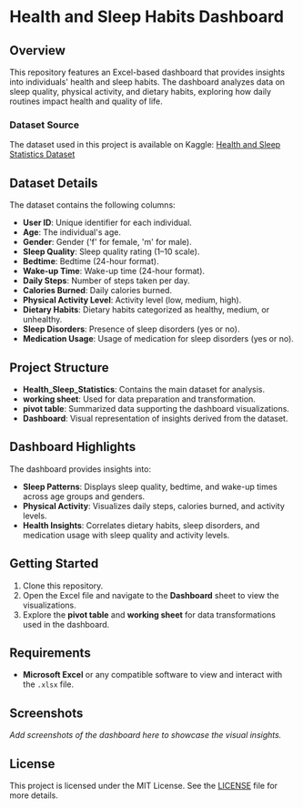 # Health and Sleep Habits Dashboard

## Overview

This repository features an Excel-based dashboard that provides insights into individuals' health and sleep habits. The dashboard analyzes data on sleep quality, physical activity, and dietary habits, exploring how daily routines impact health and quality of life. 

### Dataset Source
The dataset used in this project is available on Kaggle: [Health and Sleep Statistics Dataset](https://www.kaggle.com/code/ahmedragabarq/health-and-sleep-statistics)

## Dataset Details

The dataset contains the following columns:

- **User ID**: Unique identifier for each individual.
- **Age**: The individual's age.
- **Gender**: Gender ('f' for female, 'm' for male).
- **Sleep Quality**: Sleep quality rating (1–10 scale).
- **Bedtime**: Bedtime (24-hour format).
- **Wake-up Time**: Wake-up time (24-hour format).
- **Daily Steps**: Number of steps taken per day.
- **Calories Burned**: Daily calories burned.
- **Physical Activity Level**: Activity level (low, medium, high).
- **Dietary Habits**: Dietary habits categorized as healthy, medium, or unhealthy.
- **Sleep Disorders**: Presence of sleep disorders (yes or no).
- **Medication Usage**: Usage of medication for sleep disorders (yes or no).


## Project Structure

- **Health_Sleep_Statistics**: Contains the main dataset for analysis.
- **working sheet**: Used for data preparation and transformation.
- **pivot table**: Summarized data supporting the dashboard visualizations.
- **Dashboard**: Visual representation of insights derived from the dataset.

## Dashboard Highlights

The dashboard provides insights into:

- **Sleep Patterns**: Displays sleep quality, bedtime, and wake-up times across age groups and genders.
- **Physical Activity**: Visualizes daily steps, calories burned, and activity levels.
- **Health Insights**: Correlates dietary habits, sleep disorders, and medication usage with sleep quality and activity levels.

## Getting Started

1. Clone this repository.
2. Open the Excel file and navigate to the **Dashboard** sheet to view the visualizations.
3. Explore the **pivot table** and **working sheet** for data transformations used in the dashboard.

## Requirements

- **Microsoft Excel** or any compatible software to view and interact with the `.xlsx` file.

## Screenshots

_Add screenshots of the dashboard here to showcase the visual insights._  

## License

This project is licensed under the MIT License. See the [LICENSE](LICENSE) file for more details.
